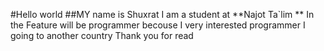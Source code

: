 #Hello world
##MY name is Shuxrat
I am a student at **Najot Ta`lim ** 
In the Feature will be programmer becouse I very interested programmer
I going to  another country
Thank you for read
